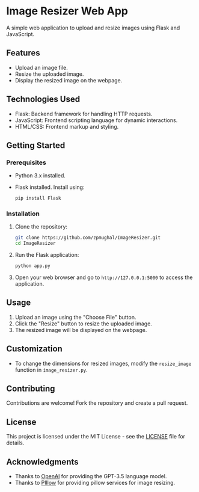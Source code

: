 # Image Resizer Web App

A simple web application to upload and resize images using Flask and JavaScript.

## Features

- Upload an image file.
- Resize the uploaded image.
- Display the resized image on the webpage.

## Technologies Used

- Flask: Backend framework for handling HTTP requests.
- JavaScript: Frontend scripting language for dynamic interactions.
- HTML/CSS: Frontend markup and styling.

## Getting Started

### Prerequisites

- Python 3.x installed.
- Flask installed. Install using:

    ```bash
    pip install Flask
    ```

### Installation

1. Clone the repository:

    ```bash
    git clone https://github.com/zpmughal/ImageResizer.git
    cd ImageResizer
    ```

2. Run the Flask application:

    ```bash
    python app.py
    ```

3. Open your web browser and go to `http://127.0.0.1:5000` to access the application.

## Usage

1. Upload an image using the "Choose File" button.
2. Click the "Resize" button to resize the uploaded image.
3. The resized image will be displayed on the webpage.

## Customization

- To change the dimensions for resized images, modify the `resize_image` function in `image_resizer.py`.

## Contributing

Contributions are welcome! Fork the repository and create a pull request.

## License

This project is licensed under the MIT License - see the [LICENSE](LICENSE) file for details.

## Acknowledgments

- Thanks to [OpenAI](https://www.openai.com/) for providing the GPT-3.5 language model.
- Thanks to [PIllow](https://pillow.readthedocs.io/en/stable/) for providing pillow services for image resizing.

